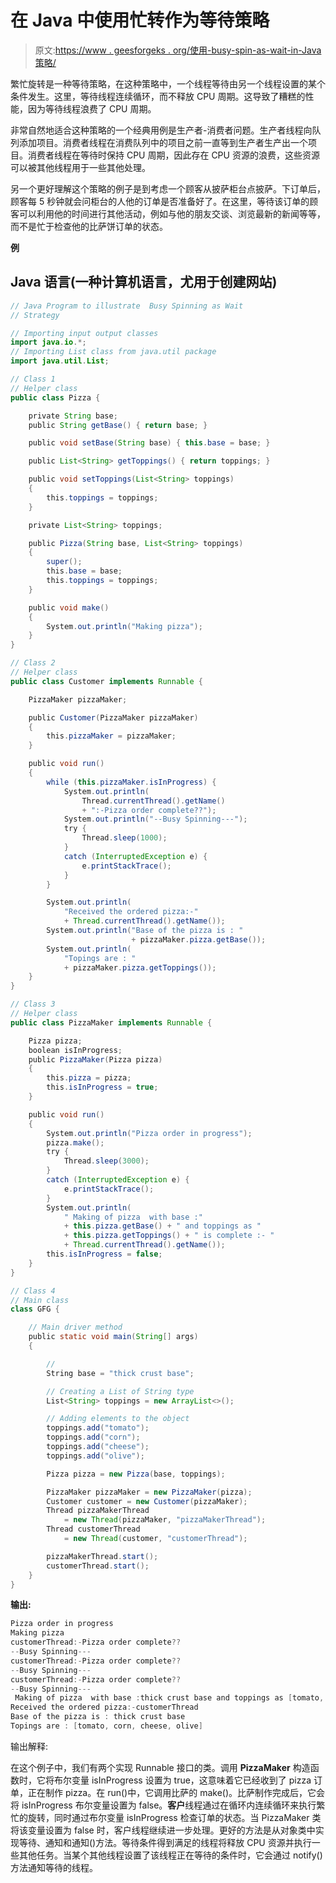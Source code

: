 # 在 Java 中使用忙转作为等待策略

> 原文:[https://www . geesforgeks . org/使用-busy-spin-as-wait-in-Java 策略/](https://www.geeksforgeeks.org/using-busy-spinning-as-wait-strategy-in-java/)

繁忙旋转是一种等待策略，在这种策略中，一个线程等待由另一个线程设置的某个条件发生。这里，等待线程连续循环，而不释放 CPU 周期。这导致了糟糕的性能，因为等待线程浪费了 CPU 周期。

非常自然地适合这种策略的一个经典用例是生产者-消费者问题。生产者线程向队列添加项目。消费者线程在消费队列中的项目之前一直等到生产者生产出一个项目。消费者线程在等待时保持 CPU 周期，因此存在 CPU 资源的浪费，这些资源可以被其他线程用于一些其他处理。

另一个更好理解这个策略的例子是到考虑一个顾客从披萨柜台点披萨。下订单后，顾客每 5 秒钟就会问柜台的人他的订单是否准备好了。在这里，等待该订单的顾客可以利用他的时间进行其他活动，例如与他的朋友交谈、浏览最新的新闻等等，而不是忙于检查他的比萨饼订单的状态。

**例**

## Java 语言(一种计算机语言，尤用于创建网站)

```java
// Java Program to illustrate  Busy Spinning as Wait
// Strategy

// Importing input output classes
import java.io.*;
// Importing List class from java.util package
import java.util.List;

// Class 1
// Helper class
public class Pizza {

    private String base;
    public String getBase() { return base; }

    public void setBase(String base) { this.base = base; }

    public List<String> getToppings() { return toppings; }

    public void setToppings(List<String> toppings)
    {
        this.toppings = toppings;
    }

    private List<String> toppings;

    public Pizza(String base, List<String> toppings)
    {
        super();
        this.base = base;
        this.toppings = toppings;
    }

    public void make()
    {
        System.out.println("Making pizza");
    }
}

// Class 2
// Helper class
public class Customer implements Runnable {

    PizzaMaker pizzaMaker;

    public Customer(PizzaMaker pizzaMaker)
    {
        this.pizzaMaker = pizzaMaker;
    }

    public void run()
    {
        while (this.pizzaMaker.isInProgress) {
            System.out.println(
                Thread.currentThread().getName()
                + ":-Pizza order complete??");
            System.out.println("--Busy Spinning---");
            try {
                Thread.sleep(1000);
            }
            catch (InterruptedException e) {
                e.printStackTrace();
            }
        }

        System.out.println(
            "Received the ordered pizza:-"
            + Thread.currentThread().getName());
        System.out.println("Base of the pizza is : "
                           + pizzaMaker.pizza.getBase());
        System.out.println(
            "Topings are : "
            + pizzaMaker.pizza.getToppings());
    }
}

// Class 3
// Helper class
public class PizzaMaker implements Runnable {

    Pizza pizza;
    boolean isInProgress;
    public PizzaMaker(Pizza pizza)
    {
        this.pizza = pizza;
        this.isInProgress = true;
    }

    public void run()
    {
        System.out.println("Pizza order in progress");
        pizza.make();
        try {
            Thread.sleep(3000);
        }
        catch (InterruptedException e) {
            e.printStackTrace();
        }
        System.out.println(
            " Making of pizza  with base :"
            + this.pizza.getBase() + " and toppings as "
            + this.pizza.getToppings() + " is complete :- "
            + Thread.currentThread().getName());
        this.isInProgress = false;
    }
}

// Class 4
// Main class
class GFG {

    // Main driver method
    public static void main(String[] args)
    {

        //
        String base = "thick crust base";

        // Creating a List of String type
        List<String> toppings = new ArrayList<>();

        // Adding elements to the object
        toppings.add("tomato");
        toppings.add("corn");
        toppings.add("cheese");
        toppings.add("olive");

        Pizza pizza = new Pizza(base, toppings);

        PizzaMaker pizzaMaker = new PizzaMaker(pizza);
        Customer customer = new Customer(pizzaMaker);
        Thread pizzaMakerThread
            = new Thread(pizzaMaker, "pizzaMakerThread");
        Thread customerThread
            = new Thread(customer, "customerThread");

        pizzaMakerThread.start();
        customerThread.start();
    }
}
```

**输出:**

```java
Pizza order in progress
Making pizza
customerThread:-Pizza order complete??
--Busy Spinning---
customerThread:-Pizza order complete??
--Busy Spinning---
customerThread:-Pizza order complete??
--Busy Spinning---
 Making of pizza  with base :thick crust base and toppings as [tomato, corn, cheese, olive] is complete :- pizzaMakerThread
Received the ordered pizza:-customerThread
Base of the pizza is : thick crust base
Topings are : [tomato, corn, cheese, olive]
```

输出解释:

在这个例子中，我们有两个实现 Runnable 接口的类。调用 **PizzaMaker** 构造函数时，它将布尔变量 isInProgress 设置为 true，这意味着它已经收到了 pizza 订单，正在制作 pizza。在 run()中，它调用比萨的 make()。比萨制作完成后，它会将 isInProgress 布尔变量设置为 false。**客户**线程通过在循环内连续循环来执行繁忙的旋转，同时通过布尔变量 isInProgress 检查订单的状态。当 PizzaMaker 类将该变量设置为 false 时，客户线程继续进一步处理。更好的方法是从对象类中实现等待、通知和通知()方法。等待条件得到满足的线程将释放 CPU 资源并执行一些其他任务。当某个其他线程设置了该线程正在等待的条件时，它会通过 notify()方法通知等待的线程。